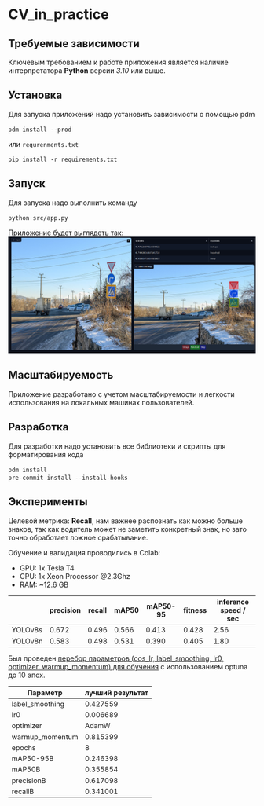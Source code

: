 # CV_in_practice

## Требуемые зависимости 

Ключевым требованием к работе приложения является наличие интерпретатора **Python** версии *3.10* или выше. 

## Установка
Для запуска приложений надо установить зависимости с помощью pdm
```shell
pdm install --prod
```
или `requrenments.txt`
```shell
pip install -r requirements.txt
```
## Запуск
Для запуска надо выполнить команду
```shell
python src/app.py
```
Приложение будет выглядеть так:
![](img/demo.png)

## Масштабируемость

Приложение разработано с учетом масштабируемости и легкости использования на локальных машинах пользователей.

## Разработка
Для разработки надо установить все библиотеки и скрипты для форматирования кода
```shell
pdm install
pre-commit install --install-hooks
```

## Эксперименты

Целевой метрика: **Recall**, нам важнее распознать как можно больше знаков, так как водитель может не заметить конкретный знак, но зато точно обработает ложное срабатывание.

Обучение и валидация проводились в Colab:

- GPU: 1x Tesla T4
- CPU: 1x Xeon Processor @2.3Ghz
- RAM: ~12.6 GB

|          | precision  | recall | mAP50 | mAP50-95 | fitness    | inference speed / sec  |
| -------- | --------   | -------|-------| -------  | -------    |    -------             |
| YOLOv8s  | 0.672      |  0.496 | 0.566 | 0.413    | 0.428      |    2.56                |
| YOLOv8n  | 0.583      |  0.498 | 0.531 | 0.390    | 0.405      |    1.80                |

Был проведен [перебор параметров (cos_lr, label_smoothing, lr0, optimizer. warmup_momentum) для обучения](./runs.csv) с использованием optuna до 10 эпох.

| Параметр        | лучший результат |
| --------------- | ---------------- |
| label_smoothing | 0.427559         |
| lr0             | 0.006689         |
| optimizer       | AdamW            |
| warmup_momentum | 0.815399         |
| epochs          | 8                |
| mAP50-95B       | 0.246398         |
| mAP50B          | 0.355854         |
| precisionB      | 0.617098         |
| recallB         | 0.341001         |
